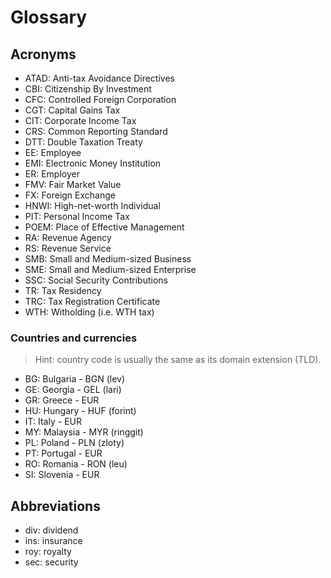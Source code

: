 # Glossary

## Acronyms

- ATAD: Anti-tax Avoidance Directives
- CBI: Citizenship By Investment
- CFC: Controlled Foreign Corporation
- CGT: Capital Gains Tax
- CIT: Corporate Income Tax
- CRS: Common Reporting Standard
- DTT: Double Taxation Treaty
- EE: Employee
- EMI: Electronic Money Institution
- ER: Employer
- FMV: Fair Market Value
- FX: Foreign Exchange
- HNWI: High-net-worth Individual
- PIT: Personal Income Tax
- POEM: Place of Effective Management
- RA: Revenue Agency
- RS: Revenue Service
- SMB: Small and Medium-sized Business
- SME: Small and Medium-sized Enterprise
- SSC: Social Security Contributions
- TR: Tax Residency
- TRC: Tax Registration Certificate
- WTH: Witholding (i.e. WTH tax)

### Countries and currencies

> Hint: country code is usually the same as its domain extension (TLD).

- BG: Bulgaria - BGN (lev)
- GE: Georgia - GEL (lari)
- GR: Greece - EUR
- HU: Hungary - HUF (forint)
- IT: Italy - EUR
- MY: Malaysia - MYR (ringgit)
- PL: Poland - PLN (zloty)
- PT: Portugal - EUR
- RO: Romania - RON (leu)
- SI: Slovenia - EUR

## Abbreviations

- div: dividend
- ins: insurance
- roy: royalty
- sec: security
